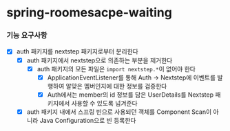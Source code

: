 # spring-roomesacpe-waiting

### 기능 요구사항
- [x] auth 패키지를 nextstep 패키지로부터 분리한다
  - [x] auth 패키지에서 nextstep으로 의존하는 부분을 제거한다
    - [x] auth 패키지의 모든 파일은 `import nextstep.*`이 없어야 한다
      - [x] ApplicationEventListener를 통해 Auth -> Nextstep에 이벤트를 발행하여 알맞은 멤버인지에 대한 정보를 검증한다
      - [x] Auth에서는 member의 id 정보를 담은 UserDetails를 Nextstep 패키지에서 사용할 수 있도록 넘겨준다
  - [x] auth 패키지 내에서 스프링 빈으로 사용되던 객체를 Component Scan이 아니라 Java Configuration으로 빈 등록한다

